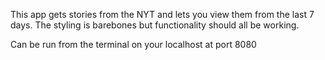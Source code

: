 This app gets stories from the NYT and lets you view them from the last 7 days.
The styling is barebones but functionality should all be working.

Can be run from the terminal on your localhost at port 8080

